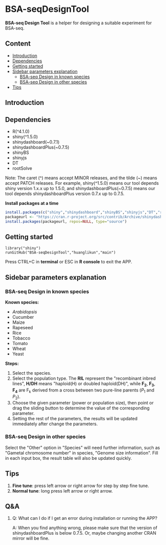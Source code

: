 # BSA-seqDesignTool
**BSA-seq Design Tool** is a helper for designing a suitable experiment for BSA-seq.

## Content

* [Introduction](#intro)
* [Dependencies](#dep)
* [Getting started](#start)
* [Sidebar parameters explanation](#exp)
    * [BSA-seq Design in known species](#known)
    * [BSA-seq Design in other species](#other)
* [Tips](#tips)


## <a name="intro"></a>Introduction

## <a name="dep"></a>Dependencies

* R(^4.1.0)
* shiny(^1.5.0)
* shinydashboard(~0.7.1)
* shinydashboardPlus(~0.7.5)
* shinyBS
* shinyjs
* DT
* rootSolve

Note: The caret (^) means accept MINOR releases, and the tilde (~) means accept PATCH releases. For example, shiny(^1.5.0) means our tool depends shiny version 1.x.x up to 1.5.0, and shinydashboardPlus(~0.7.5) means our tool depends shinydashboardPlus version 0.7.x up to 0.7.5.

**Install packages at a time**
```R
install.packages(c("shiny","shinydashboard","shinyBS","shinyjs","DT","rootSolve"))
packageurl <- "https://cran.r-project.org/src/contrib/Archive/shinydashboardPlus/shinydashboardPlus_0.7.5.tar.gz"
install.packages(packageurl, repos=NULL, type="source")
```

## <a name="start"></a>Getting started

```
library("shiny")
runGitHub("BSA-seqDesignTool","huanglikun","main")
```

Press CTRL+C in **terminal** or ESC in **R console** to exit the APP.

## <a name="exp"></a>Sidebar parameters explanation

### <a name="known"></a>BSA-seq Design in known species

**Known species:**
* *Arabidopsis*
* Cucumber
* Maize
* Rapeseed
* Rice
* Tobacco
* Tomato
* Wheat
* Yeast

**Steps:**
1. Select the species.
2. Select the population type. The **RIL** represent the "recombinant inbred lines", **H/DH** means "haploid(H) or doubled haploid(DH)", while **F<sub>2</sub>**, **F<sub>3</sub>**, **F<sub>4</sub>** are F<sub>k</sub> derived from a cross between two pure-line parents (*P*<sub>1</sub> and *P*<sub>2</sub>).
3. Choose the given parameter (power or population size), then point or drag the sliding button to determine the value of the corresponding parameter.
4. Setting the rest of the parameters, the results will be updated immediately after change the parameters.

### <a name="other"></a>BSA-seq Design in other species

Select the "Other" option in "Species" will need further information, such as "Gametal chromosome number" in species, "Genome size information". Fill in each input box, the result table will also be updated quickly.

## <a name="tips"></a>Tips
1. **Fine tune**: press left arrow or right arrow for step by step fine tune.
2. **Normal tune**: long press left arrow or right arrow.

## <a name="qa"></a>Q&A
1. Q: What can I do if I get an error during installation or running the APP?

    A: When you find anything wrong, please make sure that the version of shinydashboardPlus is below 0.7.5. Or, maybe changing another CRAN mirror will be fine.
